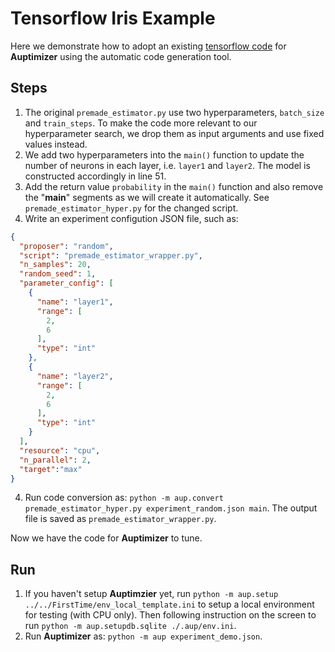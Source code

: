 # Tensorflow Iris Example

Here we demonstrate how to adopt an existing [tensorflow code](https://raw.githubusercontent.com/tensorflow/models/master/samples/core/get_started/premade_estimator.py) for **Auptimizer** using the automatic code generation tool.

## Steps
1. The original `premade_estimator.py` use two hyperparameters, `batch_size` and `train_steps`. To make the code more relevant to our hyperparameter search, we drop them as input arguments and use fixed values instead.
2. We add two hyperparameters into the `main()` function to update the number of neurons in each layer, i.e. `layer1` and `layer2`.  The model is constructed accordingly in line 51.
3. Add the return value `probability` in the `main()` function and also remove the "__main__" segments as we will create it automatically.
See `premade_estimator_hyper.py` for the changed script.
4. Write an experiment configution JSON file, such as:

```JSON
{
  "proposer": "random",
  "script": "premade_estimator_wrapper.py",
  "n_samples": 20,
  "random_seed": 1,
  "parameter_config": [
    {
      "name": "layer1",
      "range": [
        2,
        6
      ],
      "type": "int"
    },
    {
      "name": "layer2",
      "range": [
        2,
        6
      ],
      "type": "int"
    }
  ],
  "resource": "cpu",
  "n_parallel": 2,
  "target":"max"
}
```

4. Run code conversion as: `python -m aup.convert premade_estimator_hyper.py experiment_random.json main`.  The output file is saved as `premade_estimator_wrapper.py`.

Now we have the code for **Auptimizer** to tune.

## Run 


1. If you haven't setup **Auptimzier** yet, run `python -m aup.setup ../../FirstTime/env_local_template.ini` to setup a local environment for testing (with CPU only).  Then following instruction on the screen to run `python -m aup.setupdb.sqlite ./.aup/env.ini`.
2. Run **Auptimizer** as: `python -m aup experiment_demo.json`.
